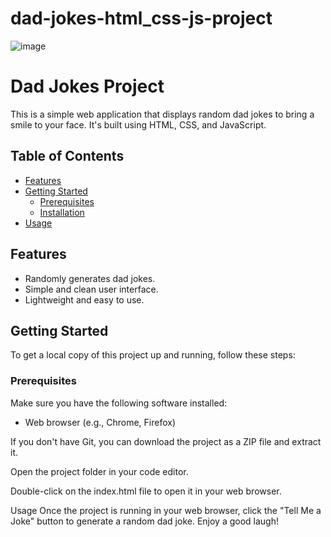 # dad-jokes-html_css-js-project

![image](https://github.com/sandeshpy613/dad-jokes-html_css-js-project/assets/109367533/26f80f6a-1b96-4b8e-b1e6-d390103105ff)

# Dad Jokes Project

This is a simple web application that displays random dad jokes to bring a smile to your face. It's built using HTML, CSS, and JavaScript.


## Table of Contents

- [Features](#features)
- [Getting Started](#getting-started)
  - [Prerequisites](#prerequisites)
  - [Installation](#installation)
- [Usage](#usage)

## Features

- Randomly generates dad jokes.
- Simple and clean user interface.
- Lightweight and easy to use.

## Getting Started

To get a local copy of this project up and running, follow these steps:

### Prerequisites

Make sure you have the following software installed:

- Web browser (e.g., Chrome, Firefox)


If you don't have Git, you can download the project as a ZIP file and extract it.

Open the project folder in your code editor.

Double-click on the index.html file to open it in your web browser.

Usage
Once the project is running in your web browser, click the "Tell Me a Joke" button to generate a random dad joke. Enjoy a good laugh!

